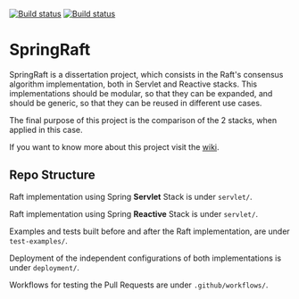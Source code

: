 
[![Build status](https://github.com/joaop21/SpringRaft/workflows/Main-Build/badge.svg?branch=main)](https://github.com/joaop21/SpringRaft/actions?query=workflow%3AMain-Build)
[![Build status](https://github.com/joaop21/SpringRaft/workflows/Test-Examples/badge.svg?branch=main)](https://github.com/joaop21/SpringRaft/actions?query=workflow%3ATest-Examples)

# SpringRaft

SpringRaft is a dissertation project, which consists in the Raft's consensus algorithm implementation, both in Servlet and Reactive stacks. This implementations should be modular, so that they can be expanded, and should be generic, so that they can be reused in different use cases.

The final purpose of this project is the comparison of the 2 stacks, when applied in this case.

If you want to know more about this project visit the [wiki](https://github.com/joaop21/SpringRaft/wiki).

## Repo Structure

Raft implementation using Spring **Servlet** Stack is under `servlet/`.

Raft implementation using Spring **Reactive** Stack is under `servlet/`.

Examples and tests built before and after the Raft implementation, are under `test-examples/`.

Deployment of the independent configurations of both implementations is under `deployment/`.

Workflows for testing the Pull Requests are under `.github/workflows/`.
